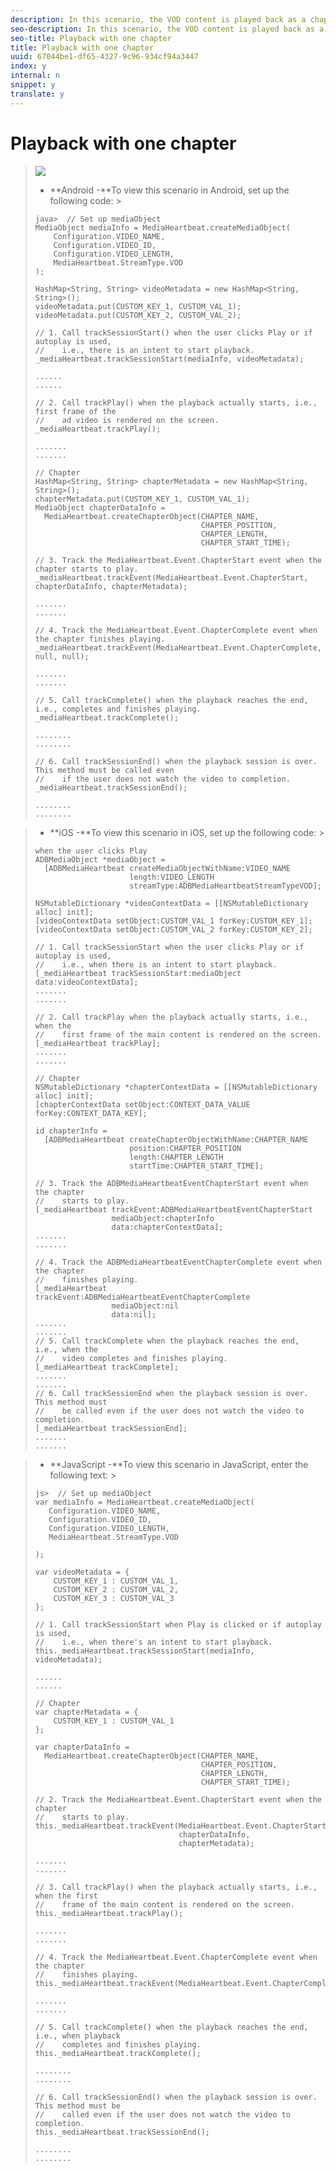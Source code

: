 ```yaml
---
description: In this scenario, the VOD content is played back as a chapter.
seo-description: In this scenario, the VOD content is played back as a chapter.
seo-title: Playback with one chapter
title: Playback with one chapter
uuid: 67044be1-df65-4327-9c96-934cf94a3447
index: y
internal: n
snippet: y
translate: y
---
```


# Playback with one chapter


><a id="fig_553EA0F2821440EBB39353F627463913"></a> ![](graphics/chapter-regular-playback.png) 
>
>* **Android -**To view this scenario in Android, set up the following code: >
>  ```
>  java>  // Set up mediaObject 
>  MediaObject mediaInfo = MediaHeartbeat.createMediaObject( 
>      Configuration.VIDEO_NAME,  
>      Configuration.VIDEO_ID,  
>      Configuration.VIDEO_LENGTH,  
>      MediaHeartbeat.StreamType.VOD 
>  ); 
>   
>  HashMap<String, String> videoMetadata = new HashMap<String, String>(); 
>  videoMetadata.put(CUSTOM_KEY_1, CUSTOM_VAL_1); 
>  videoMetadata.put(CUSTOM_KEY_2, CUSTOM_VAL_2); 
>   
>  // 1. Call trackSessionStart() when the user clicks Play or if autoplay is used,  
>  //    i.e., there is an intent to start playback.  
>  _mediaHeartbeat.trackSessionStart(mediaInfo, videoMetadata); 
>   
>  ...... 
>  ...... 
>   
>  // 2. Call trackPlay() when the playback actually starts, i.e., first frame of the  
>  //    ad video is rendered on the screen. 
>  _mediaHeartbeat.trackPlay(); 
>   
>  ....... 
>  ....... 
>   
>  // Chapter 
>  HashMap<String, String> chapterMetadata = new HashMap<String, String>(); 
>  chapterMetadata.put(CUSTOM_KEY_1, CUSTOM_VAL_1); 
>  MediaObject chapterDataInfo =  
>    MediaHeartbeat.createChapterObject(CHAPTER_NAME,  
>                                       CHAPTER_POSITION,  
>                                       CHAPTER_LENGTH,  
>                                       CHAPTER_START_TIME); 
>   
>  // 3. Track the MediaHeartbeat.Event.ChapterStart event when the chapter starts to play.  
>  _mediaHeartbeat.trackEvent(MediaHeartbeat.Event.ChapterStart, chapterDataInfo, chapterMetadata); 
>   
>  ....... 
>  ....... 
>   
>  // 4. Track the MediaHeartbeat.Event.ChapterComplete event when the chapter finishes playing. 
>  _mediaHeartbeat.trackEvent(MediaHeartbeat.Event.ChapterComplete, null, null); 
>   
>  ....... 
>  ....... 
>   
>  // 5. Call trackComplete() when the playback reaches the end, i.e., completes and finishes playing. 
>  _mediaHeartbeat.trackComplete(); 
>   
>  ........ 
>  ........ 
>   
>  // 6. Call trackSessionEnd() when the playback session is over. This method must be called even  
>  //    if the user does not watch the video to completion.  
>  _mediaHeartbeat.trackSessionEnd(); 
>   
>  ........ 
>  ........ 
>  
>  ```


>* **iOS -**To view this scenario in iOS, set up the following code: >
>  ```
>  when the user clicks Play 
>  ADBMediaObject *mediaObject =  
>    [ADBMediaHeartbeat createMediaObjectWithName:VIDEO_NAME  
>                       length:VIDEO_LENGTH  
>                       streamType:ADBMediaHeartbeatStreamTypeVOD]; 
>      
>  NSMutableDictionary *videoContextData = [[NSMutableDictionary alloc] init]; 
>  [videoContextData setObject:CUSTOM_VAL_1 forKey:CUSTOM_KEY_1]; 
>  [videoContextData setObject:CUSTOM_VAL_2 forKey:CUSTOM_KEY_2]; 
>     
>  // 1. Call trackSessionStart when the user clicks Play or if autoplay is used,  
>  //    i.e., when there is an intent to start playback. 
>  [_mediaHeartbeat trackSessionStart:mediaObject data:videoContextData]; 
>  ....... 
>  ....... 
>    
>  // 2. Call trackPlay when the playback actually starts, i.e., when the  
>  //    first frame of the main content is rendered on the screen. 
>  [_mediaHeartbeat trackPlay]; 
>  ....... 
>  ....... 
>    
>  // Chapter 
>  NSMutableDictionary *chapterContextData = [[NSMutableDictionary alloc] init]; 
>  [chapterContextData setObject:CONTEXT_DATA_VALUE forKey:CONTEXT_DATA_KEY]; 
>    
>  id chapterInfo =  
>    [ADBMediaHeartbeat createChapterObjectWithName:CHAPTER_NAME  
>                       position:CHAPTER_POSITION  
>                       length:CHAPTER_LENGTH  
>                       startTime:CHAPTER_START_TIME]; 
>        
>  // 3. Track the ADBMediaHeartbeatEventChapterStart event when the chapter  
>  //    starts to play. 
>  [_mediaHeartbeat trackEvent:ADBMediaHeartbeatEventChapterStart  
>                   mediaObject:chapterInfo  
>                   data:chapterContextData]; 
>  ....... 
>  ....... 
>    
>  // 4. Track the ADBMediaHeartbeatEventChapterComplete event when the chapter  
>  //    finishes playing. 
>  [_mediaHeartbeat trackEvent:ADBMediaHeartbeatEventChapterComplete  
>                   mediaObject:nil  
>                   data:nil];  
>  ....... 
>  ....... 
>  // 5. Call trackComplete when the playback reaches the end, i.e., when the  
>  //    video completes and finishes playing. 
>  [_mediaHeartbeat trackComplete]; 
>  ....... 
>  ....... 
>  // 6. Call trackSessionEnd when the playback session is over. This method must  
>  //    be called even if the user does not watch the video to completion. 
>  [_mediaHeartbeat trackSessionEnd]; 
>  ....... 
>  ....... 
>  
>  ```


>* **JavaScript -**To view this scenario in JavaScript, enter the following text: >
>  ```
>  js>  // Set up mediaObject 
>  var mediaInfo = MediaHeartbeat.createMediaObject( 
>     Configuration.VIDEO_NAME,  
>     Configuration.VIDEO_ID,  
>     Configuration.VIDEO_LENGTH,  
>     MediaHeartbeat.StreamType.VOD 
>   
>  ); 
>   
>  var videoMetadata = { 
>      CUSTOM_KEY_1 : CUSTOM_VAL_1,  
>      CUSTOM_KEY_2 : CUSTOM_VAL_2,  
>      CUSTOM_KEY_3 : CUSTOM_VAL_3 
>  }; 
>   
>  // 1. Call trackSessionStart when Play is clicked or if autoplay is used,  
>  //    i.e., when there's an intent to start playback. 
>  this._mediaHeartbeat.trackSessionStart(mediaInfo, videoMetadata); 
>   
>  ...... 
>  ...... 
>   
>  // Chapter 
>  var chapterMetadata = { 
>      CUSTOM_KEY_1 : CUSTOM_VAL_1 
>  }; 
>   
>  var chapterDataInfo =  
>    MediaHeartbeat.createChapterObject(CHAPTER_NAME,  
>                                       CHAPTER_POSITION,  
>                                       CHAPTER_LENGTH,  
>                                       CHAPTER_START_TIME); 
>   
>  // 2. Track the MediaHeartbeat.Event.ChapterStart event when the chapter  
>  //    starts to play. 
>  this._mediaHeartbeat.trackEvent(MediaHeartbeat.Event.ChapterStart,  
>                                  chapterDataInfo,  
>                                  chapterMetadata); 
>   
>  ....... 
>  ....... 
>   
>  // 3. Call trackPlay() when the playback actually starts, i.e., when the first  
>  //    frame of the main content is rendered on the screen. 
>  this._mediaHeartbeat.trackPlay(); 
>   
>  ....... 
>  ....... 
>   
>  // 4. Track the MediaHeartbeat.Event.ChapterComplete event when the chapter  
>  //    finishes playing. 
>  this._mediaHeartbeat.trackEvent(MediaHeartbeat.Event.ChapterComplete); 
>   
>  ....... 
>  ....... 
>   
>  // 5. Call trackComplete() when the playback reaches the end, i.e., when playback   
>  //    completes and finishes playing. 
>  this._mediaHeartbeat.trackComplete(); 
>   
>  ........ 
>  ........ 
>   
>  // 6. Call trackSessionEnd() when the playback session is over. This method must be  
>  //    called even if the user does not watch the video to completion. 
>  this._mediaHeartbeat.trackSessionEnd(); 
>   
>  ........ 
>  ........ 
>  
>  ```



